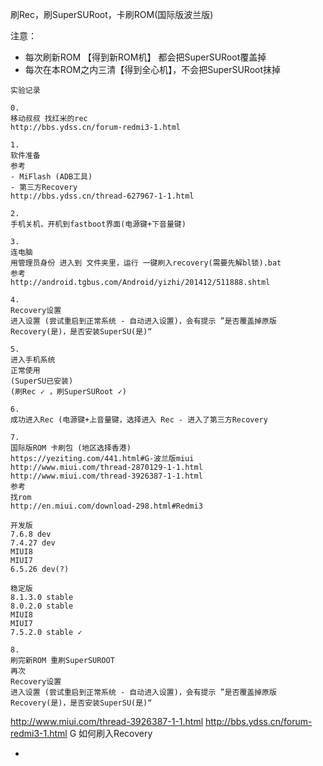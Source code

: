 
刷Rec，刷SuperSURoot，卡刷ROM(国际版波兰版)

注意：
- 每次刷新ROM 【得到新ROM机】 都会把SuperSURoot覆盖掉
- 每次在本ROM之内三清【得到全心机】，不会把SuperSURoot抹掉

```
实验记录

0.
移动叔叔 找红米的rec
http://bbs.ydss.cn/forum-redmi3-1.html

1.
软件准备
参考
- MiFlash (ADB工具)
- 第三方Recovery
http://bbs.ydss.cn/thread-627967-1-1.html

2.
手机关机，开机到fastboot界面(电源键+下音量键)

3.
连电脑
用管理员身份 进入到 文件夹里，运行 一键刷入recovery(需要先解bl锁).bat
参考
http://android.tgbus.com/Android/yizhi/201412/511888.shtml

4.
Recovery设置
进入设置 (尝试重启到正常系统 - 自动进入设置)，会有提示 ”是否覆盖掉原版Recovery(是)，是否安装SuperSU(是)“

5.
进入手机系统
正常使用
(SuperSU已安装)
(刷Rec ✓ ，刷SuperSURoot ✓)

6.
成功进入Rec (电源键+上音量键，选择进入 Rec - 进入了第三方Recovery

7.
国际版ROM 卡刷包 (地区选择香港)
https://yeziting.com/441.html#G-波兰版miui
http://www.miui.com/thread-2870129-1-1.html
http://www.miui.com/thread-3926387-1-1.html
参考
找rom
http://en.miui.com/download-298.html#Redmi3

开发版
7.6.8 dev
7.4.27 dev
MIUI8
MIUI7
6.5.26 dev(?)

稳定版
8.1.3.0 stable
8.0.2.0 stable
MIUI8
MIUI7
7.5.2.0 stable ✓

8.
刷完新ROM 重刷SuperSUROOT
再次
Recovery设置
进入设置 (尝试重启到正常系统 - 自动进入设置)，会有提示 ”是否覆盖掉原版Recovery(是)，是否安装SuperSU(是)“

```


http://www.miui.com/thread-3926387-1-1.html
http://bbs.ydss.cn/forum-redmi3-1.html
G 如何刷入Recovery

-


